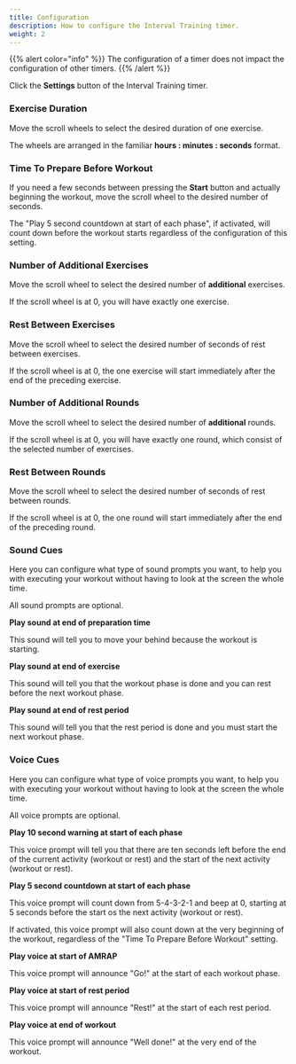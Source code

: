 ```yaml
---
title: Configuration
description: How to configure the Interval Training timer.
weight: 2
---
```


{{% alert  color="info" %}}
The configuration of a timer does not impact the configuration of other
timers.
{{% /alert %}}

Click the **Settings** button of the Interval Training timer.

### **Exercise Duration**

Move the scroll wheels to select the desired duration of one exercise.

The wheels are arranged in the familiar **hours : minutes : seconds** format.

### **Time To Prepare Before Workout**

If you need a few seconds between pressing the **Start** button and actually
beginning the workout, move the scroll wheel to the desired number of seconds.

The "Play 5 second countdown at start of each phase", if activated, will count
down before the workout starts regardless of the configuration of this setting.

### **Number of Additional Exercises**

Move the scroll wheel to select the desired number of **additional** exercises.

If the scroll wheel is at 0, you will have exactly one exercise.

### **Rest Between Exercises**

Move the scroll wheel to select the desired number of seconds of rest between
exercises.

If the scroll wheel is at 0, the one exercise will start immediately after
the end of the preceding exercise.

### **Number of Additional Rounds**

Move the scroll wheel to select the desired number of **additional** rounds.

If the scroll wheel is at 0, you will have exactly one round, which consist of 
the selected number of exercises.

### **Rest Between Rounds**

Move the scroll wheel to select the desired number of seconds of rest between
rounds.

If the scroll wheel is at 0, the one round will start immediately after
the end of the preceding round.

### **Sound Cues**

Here you can configure what type of sound prompts you want, to help you with
executing your workout without having to look at the screen the whole time.

All sound prompts are optional.

**Play sound at end of preparation time**

This sound will tell you to move your behind because the workout is starting.

**Play sound at end of exercise**

This sound will tell you that the workout phase is done and you can rest before
the next workout phase.

**Play sound at end of rest period**

This sound will tell you that the rest period is done and you must start the
next workout phase.

### **Voice Cues**

Here you can configure what type of voice prompts you want, to help you with
executing your workout without having to look at the screen the whole time.

All voice prompts are optional.

**Play 10 second warning at start of each phase**

This voice prompt will tell you that there are ten seconds left before the end
of the current activity (workout or rest) and the start of the next activity
(workout or rest).

**Play 5 second countdown at start of each phase**

This voice prompt will count down from 5-4-3-2-1 and beep at 0, starting at 5
seconds before the start os the next activity (workout or rest).

If activated, this voice prompt will also count down at the very beginning of
the workout, regardless of the "Time To Prepare Before Workout" setting.

**Play voice at start of AMRAP**

This voice prompt will announce "Go!" at the start of each workout phase.

**Play voice at start of rest period**

This voice prompt will announce "Rest!" at the start of each rest period.

**Play voice at end of workout**

This voice prompt will announce "Well done!" at the very end of the workout.
